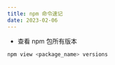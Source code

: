 ```yaml
---
title: npm 命令速记
date: 2023-02-06
---
```


- 查看 npm 包所有版本

```bash
npm view <package_name> versions
```
